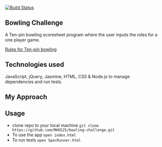 [![Build Status](https://travis-ci.org/MHUS25/bowling-challenge.svg?branch=master)](https://travis-ci.org/MHUS25/bowling-challenge)

## Bowling Challenge

A Ten-pin bowling scoresheet program where the user inputs the roles for a one player game.


[Rules for Ten-pin bowling](https://en.wikipedia.org/wiki/Ten-pin_bowling#Rules_of_play)

## Technologies used

JavaScript, jQuery, Jasmine, HTML, CSS & Node.js to manage dependencies and run tests.

## My Approach


## Usage

* clone repo to your local machine `git clone https://github.com/MHUS25/bowling-challenge.git`
* To use the app `open index.html`
* To run tests `open SpecRunner.html`
